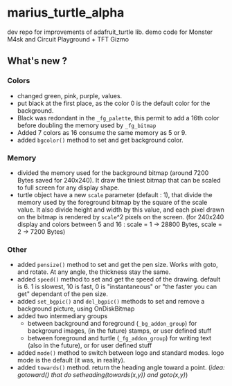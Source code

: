# marius_turtle_alpha
dev repo for improvements of adafruit_turtle lib. demo code for Monster M4sk and Circuit Playground + TFT Gizmo



## What's new ?

### Colors
* changed green, pink, purple, values. 
* put black at the first place, as the color 0 is the default color for the background.
* Black was redondant in the `_fg_palette`, this permit to add a 16th color before doubling the memory used by `_fg_bitmap`
* Added 7 colors as 16 consume the same memory as 5 or 9.
* added `bgcolor()` method to set and get background color.

### Memory
* divided the memory used for the background bitmap (around 7200 Bytes saved for 240x240). It draw the tiniest bitmap that can be scaled to full screen for any display shape.
* turtle object have a new `scale` parameter (default : 1), that divide the memory used by the foreground bitmap by the square of the scale value. It also divide height and width by this value, and each pixel drawn on the bitmap is rendered by `scale`^2 pixels on the screen. (for 240x240 display and colors between 5 and 16 : scale = 1 -> 28800 Bytes, scale = 2 -> 7200 Bytes)

### Other
* added `pensize()` method to set and get the pen size. Works with goto, and rotate. At any angle, the thickness stay the same.
* added `speed()` method to set and get the speed of the drawing. default is 6. 1 is slowest, 10 is fast, 0 is "instantaneous" or "the faster you can get" dependant of the pen size.
* added `set_bgpic()` and `del_bgpic()` methods to set and remove a background picture, using OnDiskBitmap
* added two intermediary groups
  * between background and foreground (`_bg_addon_group`) for background images, (in the future) stamps, or user defined stuff
  * between foreground and turtle  (`_fg_addon_group`) for writing text (also in the future), or for user defined stuff
* added `mode()` method to switch between logo and standard modes. logo mode is the default (it was, in reality).
* added `towards()` method. return the heading angle toward a point. (*idea: gotoward() that do setheading(towards(x,y)) and goto(x,y)*)




